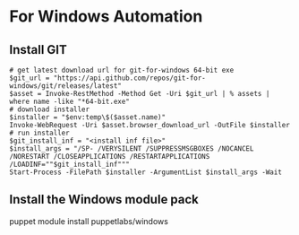 # For Windows Automation
## Install GIT
```
# get latest download url for git-for-windows 64-bit exe
$git_url = "https://api.github.com/repos/git-for-windows/git/releases/latest"
$asset = Invoke-RestMethod -Method Get -Uri $git_url | % assets | where name -like "*64-bit.exe"
# download installer
$installer = "$env:temp\$($asset.name)"
Invoke-WebRequest -Uri $asset.browser_download_url -OutFile $installer
# run installer
$git_install_inf = "<install inf file>"
$install_args = "/SP- /VERYSILENT /SUPPRESSMSGBOXES /NOCANCEL /NORESTART /CLOSEAPPLICATIONS /RESTARTAPPLICATIONS /LOADINF=""$git_install_inf"""
Start-Process -FilePath $installer -ArgumentList $install_args -Wait
```

## Install the Windows module pack
puppet module install puppetlabs/windows

